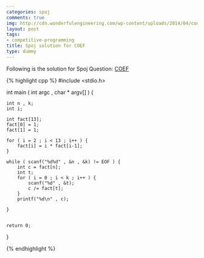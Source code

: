 ```yaml
---
categories: spoj
comments: true
img: http://cdn.wonderfulengineering.com/wp-content/uploads/2014/04/code-wallpaper-6.png
layout: post
tags:
- competitive-programming
title: Spoj solution for COEF
type: dummy
---
```


Following is the solution for Spoj Question: [COEF](http://www.spoj.com/problems/COEF/)

{% highlight cpp %}
#include <stdio.h>

int main ( int argc , char * argv[] ) {

	int n , k;
	int i;

	int fact[13];
	fact[0] = 1;
	fact[1] = 1;

	for ( i = 2 ; i < 13 ; i++ ) {
		fact[i] = i * fact[i-1];
	}

	while ( scanf("%d%d" , &n , &k) != EOF ) {
		int c = fact[n];
		int t;
		for ( i = 0 ; i < k ; i++ ) {
			scanf("%d" , &t);
			c /= fact[t];
		}
		printf("%d\n" , c);

	}


	return 0;
}

{% endhighlight %}